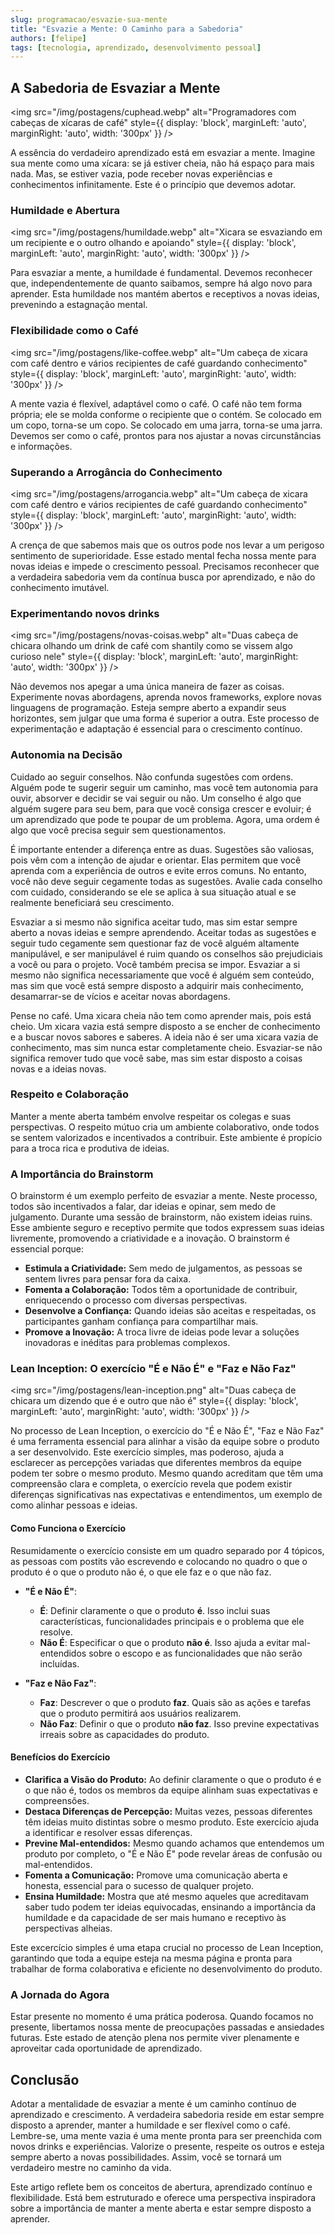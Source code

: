 ```yaml
---
slug: programacao/esvazie-sua-mente
title: "Esvazie a Mente: O Caminho para a Sabedoria"
authors: [felipe]
tags: [tecnologia, aprendizado, desenvolvimento pessoal]
---
```


## A Sabedoria de Esvaziar a Mente

<img src="/img/postagens/cuphead.webp" alt="Programadores com cabeças de xícaras de café" style={{ display: 'block', marginLeft: 'auto', marginRight: 'auto', width: '300px' }} />

A essência do verdadeiro aprendizado está em esvaziar a mente. Imagine sua mente como uma xícara: se já estiver cheia, não há espaço para mais nada. Mas, se estiver vazia, pode receber novas experiências e conhecimentos infinitamente. Este é o princípio que devemos adotar.

### Humildade e Abertura

<img src="/img/postagens/humildade.webp" alt="Xicara se esvaziando em um recipiente e o outro olhando e apoiando" style={{ display: 'block', marginLeft: 'auto', marginRight: 'auto', width: '300px' }} />

Para esvaziar a mente, a humildade é fundamental. Devemos reconhecer que, independentemente de quanto saibamos, sempre há algo novo para aprender. Esta humildade nos mantém abertos e receptivos a novas ideias, prevenindo a estagnação mental.

### Flexibilidade como o Café

<img src="/img/postagens/like-coffee.webp" alt="Um cabeça de xicara com café dentro e vários recipientes de café guardando conhecimento" style={{ display: 'block', marginLeft: 'auto', marginRight: 'auto', width: '300px' }} />

A mente vazia é flexível, adaptável como o café. O café não tem forma própria; ele se molda conforme o recipiente que o contém. Se colocado em um copo, torna-se um copo. Se colocado em uma jarra, torna-se uma jarra. Devemos ser como o café, prontos para nos ajustar a novas circunstâncias e informações.

### Superando a Arrogância do Conhecimento

<img src="/img/postagens/arrogancia.webp" alt="Um cabeça de xicara com café dentro e vários recipientes de café guardando conhecimento" style={{ display: 'block', marginLeft: 'auto', marginRight: 'auto', width: '300px' }} />

A crença de que sabemos mais que os outros pode nos levar a um perigoso sentimento de superioridade. Esse estado mental fecha nossa mente para novas ideias e impede o crescimento pessoal. Precisamos reconhecer que a verdadeira sabedoria vem da contínua busca por aprendizado, e não do conhecimento imutável.

### Experimentando novos drinks

<img src="/img/postagens/novas-coisas.webp" alt="Duas cabeça de chicara olhando um drink de café com shantily como se vissem algo curioso nele" style={{ display: 'block', marginLeft: 'auto', marginRight: 'auto', width: '300px' }} />

Não devemos nos apegar a uma única maneira de fazer as coisas. Experimente novas abordagens, aprenda novos frameworks, explore novas linguagens de programação. Esteja sempre aberto a expandir seus horizontes, sem julgar que uma forma é superior a outra. Este processo de experimentação e adaptação é essencial para o crescimento contínuo.

### Autonomia na Decisão

Cuidado ao seguir conselhos. Não confunda sugestões com ordens. Alguém pode te sugerir seguir um caminho, mas você tem autonomia para ouvir, absorver e decidir se vai seguir ou não. Um conselho é algo que alguém sugere para seu bem, para que você consiga crescer e evoluir; é um aprendizado que pode te poupar de um problema. Agora, uma ordem é algo que você precisa seguir sem questionamentos.

É importante entender a diferença entre as duas. Sugestões são valiosas, pois vêm com a intenção de ajudar e orientar. Elas permitem que você aprenda com a experiência de outros e evite erros comuns. No entanto, você não deve seguir cegamente todas as sugestões. Avalie cada conselho com cuidado, considerando se ele se aplica à sua situação atual e se realmente beneficiará seu crescimento.

Esvaziar a si mesmo não significa aceitar tudo, mas sim estar sempre aberto a novas ideias e sempre aprendendo. Aceitar todas as sugestões e seguir tudo cegamente sem questionar faz de você alguém altamente manipulável, e ser manipulável é ruim quando os conselhos são prejudiciais a você ou para o projeto. Você também precisa se impor. Esvaziar a si mesmo não significa necessariamente que você é alguém sem conteúdo, mas sim que você está sempre disposto a adquirir mais conhecimento, desamarrar-se de vícios e aceitar novas abordagens.

Pense no café. Uma xicara cheia não tem como aprender mais, pois está cheio. Um xicara vazia está sempre disposto a se encher de conhecimento e a buscar novos sabores e saberes. A ideia não é ser uma xicara vazia de conhecimento, mas sim nunca estar completamente cheio. Esvaziar-se não significa remover tudo que você sabe, mas sim estar disposto a coisas novas e a ideias novas.

### Respeito e Colaboração

Manter a mente aberta também envolve respeitar os colegas e suas perspectivas. O respeito mútuo cria um ambiente colaborativo, onde todos se sentem valorizados e incentivados a contribuir. Este ambiente é propício para a troca rica e produtiva de ideias.

### A Importância do Brainstorm

O brainstorm é um exemplo perfeito de esvaziar a mente. Neste processo, todos são incentivados a falar, dar ideias e opinar, sem medo de julgamento. Durante uma sessão de brainstorm, não existem ideias ruins. Esse ambiente seguro e receptivo permite que todos expressem suas ideias livremente, promovendo a criatividade e a inovação. O brainstorm é essencial porque:

- **Estimula a Criatividade:** Sem medo de julgamentos, as pessoas se sentem livres para pensar fora da caixa.
- **Fomenta a Colaboração:** Todos têm a oportunidade de contribuir, enriquecendo o processo com diversas perspectivas.
- **Desenvolve a Confiança:** Quando ideias são aceitas e respeitadas, os participantes ganham confiança para compartilhar mais.
- **Promove a Inovação:** A troca livre de ideias pode levar a soluções inovadoras e inéditas para problemas complexos.

### Lean Inception: O exercício "É e Não É" e "Faz e Não Faz"

<img src="/img/postagens/lean-inception.png" alt="Duas cabeça de chicara um dizendo que é e outro que não é" style={{ display: 'block', marginLeft: 'auto', marginRight: 'auto', width: '300px' }} />

No processo de Lean Inception, o exercício do "É e Não É", "Faz e Não Faz" é uma ferramenta essencial para alinhar a visão da equipe sobre o produto a ser desenvolvido. Este exercício simples, mas poderoso, ajuda a esclarecer as percepções variadas que diferentes membros da equipe podem ter sobre o mesmo produto. Mesmo quando acreditam que têm uma compreensão clara e completa, o exercício revela que podem existir diferenças significativas nas expectativas e entendimentos, um exemplo de como alinhar pessoas e ideias.

#### Como Funciona o Exercício

Resumidamente o exercício consiste em um quadro separado por 4 tópicos, as pessoas com postits vão escrevendo e colocando no quadro o que o produto é o que o produto não é, o que ele faz e o que não faz.

- **"É e Não É"**: 
  - **É**: Definir claramente o que o produto **é**. Isso inclui suas características, funcionalidades principais e o problema que ele resolve.
  - **Não É**: Especificar o que o produto **não é**. Isso ajuda a evitar mal-entendidos sobre o escopo e as funcionalidades que não serão incluídas.

- **"Faz e Não Faz"**: 
  - **Faz**: Descrever o que o produto **faz**. Quais são as ações e tarefas que o produto permitirá aos usuários realizarem.
  - **Não Faz**: Definir o que o produto **não faz**. Isso previne expectativas irreais sobre as capacidades do produto.

#### Benefícios do Exercício

- **Clarifica a Visão do Produto:** Ao definir claramente o que o produto é e o que não é, todos os membros da equipe alinham suas expectativas e compreensões.
- **Destaca Diferenças de Percepção:** Muitas vezes, pessoas diferentes têm ideias muito distintas sobre o mesmo produto. Este exercício ajuda a identificar e resolver essas diferenças.
- **Previne Mal-entendidos:** Mesmo quando achamos que entendemos um produto por completo, o "É e Não É" pode revelar áreas de confusão ou mal-entendidos.
- **Fomenta a Comunicação:** Promove uma comunicação aberta e honesta, essencial para o sucesso de qualquer projeto.
- **Ensina Humildade:** Mostra que até mesmo aqueles que acreditavam saber tudo podem ter ideias equivocadas, ensinando a importância da humildade e da capacidade de ser mais humano e receptivo às perspectivas alheias.

Este excercício simples é uma etapa crucial no processo de Lean Inception, garantindo que toda a equipe esteja na mesma página e pronta para trabalhar de forma colaborativa e eficiente no desenvolvimento do produto.

### A Jornada do Agora

Estar presente no momento é uma prática poderosa. Quando focamos no presente, libertamos nossa mente de preocupações passadas e ansiedades futuras. Este estado de atenção plena nos permite viver plenamente e aproveitar cada oportunidade de aprendizado.

## Conclusão

Adotar a mentalidade de esvaziar a mente é um caminho contínuo de aprendizado e crescimento. A verdadeira sabedoria reside em estar sempre disposto a aprender, manter a humildade e ser flexível como o café. Lembre-se, uma mente vazia é uma mente pronta para ser preenchida com novos drinks e experiências. Valorize o presente, respeite os outros e esteja sempre aberto a novas possibilidades. Assim, você se tornará um verdadeiro mestre no caminho da vida.


Este artigo reflete bem os conceitos de abertura, aprendizado contínuo e flexibilidade. Está bem estruturado e oferece uma perspectiva inspiradora sobre a importância de manter a mente aberta e estar sempre disposto a aprender.
